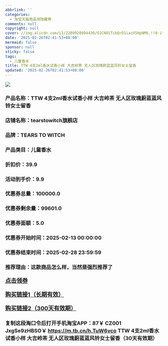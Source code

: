 ```yaml
---
abbrlink: ''
categories:
  - 淘宝天猫商品领隐藏券
comments: null
copyright: null
cover: //img.alicdn.com/i1/2209928094430/O1CN01TcbQrD1iazX5HpNM6_!!0-item_pic.jpg
date: '2025-02-26T02:41:53+08:00'
mermaid: false
sponsor: null
sticky: false
tags:
  - 儿童香水
title: TTW 4支2ml香水试香小样 大吉岭茶 无人区玫瑰蔚蓝蓝风铃女士留香
updated: '2025-02-26T02:41:53+08:00'
--- 
```


![](//img.alicdn.com/i1/2209928094430/O1CN01TcbQrD1iazX5HpNM6_!!0-item_pic.jpg)

### 产品名称：TTW 4支2ml香水试香小样 大吉岭茶 无人区玫瑰蔚蓝蓝风铃女士留香
### 店铺名称：tearstowitch旗舰店
### 品牌：TEARS TO WITCH
### 产品类目：儿童香水
### 折扣价：39.9
### 活动到手价：9.9
### 优惠券总量：100000.0
### 优惠券剩余量：99601.0
### 优惠券面额：5.0
### 优惠券开始时间：2025-02-13 00:00:00	
### 优惠券结束时间：2025-02-28 23:59:59	
### 推荐理由：这款商品怎么样，当然是强烈推荐了

<p style="font-size: 18px; font-weight: bold;">
  <a href="https://uland.taobao.com/coupon/edetail?e=Kia2rwKwsPClhHvvyUNXZfh8CuWt5YH5OVuOuRD5gLJMmdsrkidbOWBzzpT26idJ3EuzjwILqKrPXO%2FKVyshwsjoElE0Ej5LGJ4uPoB37Kp21REYhvDokPk6hHpMGTS2RSHvQe2jOLZ9pbNCYX0I%2BPP%2BWUTgK%2F%2B0I%2BtaUgbudUxA%2B536asYsLWVfKa%2BhVnND%2B%2BJm%2Bxjq5MZSLkkvPO3RD5jB6TX2HR3QQ5WKStDdyeTLAJho1Tgm24y1rRo98IyIzxHHRjXbSzC3GXpSbfs48mo9WMF7Cmk5P0yiMDC8hrQKDhJh%2Ftqnsb%2Fhao98BeBVeRTF1zNOw1SyHVvYwF84GiUzVkkdwsIm&traceId=21665f9817407225954674899d132c&union_lens=lensId%3AOPT%401740722602%400bb41b04_0db3_1954b27034d_cb7d%4001%40eyJmbG9vcklkIjo3MzM1NH0ie" target="_blank">点击领券</a>
</p>
<p style="font-size: 18px; font-weight: bold;">
  <a href="https://s.click.taobao.com/t?e=m%3D2%26s%3D9AtxvxzGBaxw4vFB6t2Z2ueEDrYVVa64K7Vc7tFgwiHjf2vlNIV67kyLuerTQxoGFBt5vao9QZz3ID%2FV1RqsF4wnCJeELi4I%2FIEn%2BS1IjHAB0ghlTd7WlZVm%2FOAUUFw71qrpxiwMoCNxc1AtbZGVSzwXahMXltZNxG%2FoQiwsbsPNEPXytV9ALoS4zvCRUrquaW%2F6hpo14PrkS0O5rBY1iZcJEc9Gv%2FqalkFtyXAYGoqvsm2BcUrWNxz6B4Rf6oUGV6oX6hr%2FMN2PgysBSxHfUOXVLEPDWL24%2FufIeaShmLvWGPPZ03CRxFREcaSkO3Z1sS8NXsFDgGzGDmntuH4VtA%3D%3D" target="_blank">购买链接1（长期有效）</a>
</p>
<p style="font-size: 18px; font-weight: bold;">
  <a href="https://s.click.taobao.com/5n3bVNs" target="_blank">购买链接2（300天有效期）</a>
</p>

### 复制这段淘口令后打开手机淘宝APP：87￥ CZ001 JxgSe9zHBSO￥ https://m.tb.cn/h.TuW6vco  TTW 4支2ml香水试香小样 大吉岭茶 无人区玫瑰蔚蓝蓝风铃女士留香（30天有效期）
